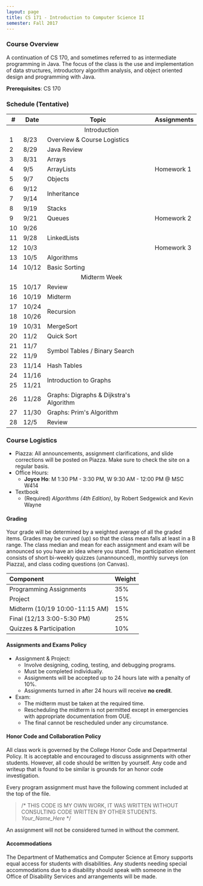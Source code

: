 ```yaml
---
layout: page
title: CS 171 - Introduction to Computer Science II
semester: Fall 2017
---
```


### Course Overview
A continuation of CS 170, and sometimes referred to as intermediate programming in Java. The focus of the class is the use and implementation of data structures, introductory algorithm analysis, and object oriented design and programming with Java.

**Prerequisites**: CS 170


### Schedule (Tentative)

<table class="table">
<thead>
  <tr><th class="col-md-1">#</th><th class="col-md-1">Date</th><th class="col-md-7">Topic</th><th class="col-md-3">Assignments</th></tr>
</thead>
<tbody>
  <tr>
    <td align="center" colspan="6" class="plan-sec-header">Introduction</td>
  </tr>
  <tr>
    <td>1</td>
    <td>8/23</td>
    <td class="side-borders">Overview &amp; Course Logistics</td>
    <td></td>
  </tr>
  <tr>
    <td>2</td>
    <td>8/29</td>
    <td class="side-borders">Java Review</td>
    <td></td>
  </tr>
  <tr>
    <td>3</td>
    <td>8/31</td>
    <td class="side-borders">Arrays</td>
    <td></td>
  </tr>
  <tr>
    <td>4</td>
    <td>9/5</td>
    <td class="side-borders">ArrayLists</td>
    <td>Homework 1</td>
  </tr>
  <tr>
    <td>5</td>
    <td>9/7</td>
    <td class="side-borders">Objects</td>
    <td></td>
  </tr>
  <tr>
    <td>6</td>
    <td>9/12</td>
    <td class="side-borders" rowspan="2">Inheritance</td>
    <td></td>
  </tr>
  <tr>
    <td>7</td>
    <td>9/14</td>
    <td></td>
  </tr>
  <tr>
    <td>8</td>
    <td>9/19</td>
    <td class="side-borders">Stacks</td>
    <td></td>
  </tr>
  <tr>
    <td>9</td>
    <td>9/21</td>
    <td class="side-borders">Queues</td>
    <td>Homework 2</td>
  </tr>
  <tr>
    <td>10</td>
    <td>9/26</td>
    <td class="side-borders" rowspan="3">LinkedLists</td>
    <td></td>
  </tr>
  <tr>
    <td>11</td>
    <td>9/28</td>
    <td></td>
  </tr>
  <tr>
    <td>12</td>
    <td>10/3</td>
    <td>Homework 3</td>
  </tr>
  <tr>
    <td>13</td>
    <td>10/5</td>
    <td class="side-borders">Algorithms</td>
    <td></td>
  </tr>
  <tr>
    <td>14</td>
    <td>10/12</td>
    <td class="side-borders">Basic Sorting</td>
    <td></td>
  </tr>
  <tr>
    <td align="center" colspan="6" class="plan-sec-header">Midterm Week</td>
  </tr>
  <tr>
    <td>15</td>
    <td>10/17</td>
    <td class="side-borders">Review</td>
    <td></td>
  </tr>
  <tr>
    <td>16</td>
    <td>10/19</td>
    <td class="side-borders">Midterm</td>
    <td></td>
  </tr>
  <tr>
    <td>17</td>
    <td>10/24</td>
    <td class="side-borders" rowspan="2">Recursion</td>
    <td></td>
  </tr>
  <tr>
    <td>18</td>
    <td>10/26</td>
    <td></td>
  </tr>
  <tr>
    <td>19</td>
    <td>10/31</td>
    <td class="side-borders">MergeSort</td>
    <td></td>
  </tr>
  <tr>
    <td>20</td>
    <td>11/2</td>
    <td class="side-borders">Quick Sort</td>
    <td></td>
  </tr>
  <tr>
    <td>21</td>
    <td>11/7</td>
    <td class="side-borders" rowspan="2">Symbol Tables / Binary Search</td>
    <td></td>
  </tr>
  <tr>
    <td>22</td>
    <td>11/9</td>
    <td></td>
  </tr>
  <tr>
    <td>23</td>
    <td>11/14</td>
    <td class="side-borders">Hash Tables</td>
    <td></td>
  </tr>
  <tr>
    <td>24</td>
    <td>11/16</td>
    <td class="side-borders" rowspan="2">Introduction to Graphs</td>
    <td></td>
  </tr>
  <tr>
    <td>25</td>
    <td>11/21</td>
    <td></td>
  </tr>
  <tr>
    <td>26</td>
    <td>11/28</td>
    <td class="side-borders">Graphs: Digraphs &amp; Dijkstra's Algorithm</td>
    <td></td>
  </tr>
  <tr>
    <td>27</td>
    <td>11/30</td>
    <td class="side-borders">Graphs: Prim's Algorithm</td>
    <td></td>
  </tr>
  <tr>
    <td>28</td>
    <td>12/5</td>
    <td class="side-borders">Review</td>
    <td></td>
  </tr>
</tbody>
</table>

### Course Logistics
* Piazza: All announcements, assignment clarifications, and slide corrections will be posted on Piazza. Make sure to check the site on a regular basis.
* Office Hours: 
  * **Joyce Ho**: M 1:30 PM - 3:30 PM, W 9:30 AM - 12:00 PM @ MSC W414
* Textbook
    * (Required) _Algorithms (4th Edition)_, by Robert Sedgewick and Kevin Wayne

#### Grading
Your grade will be determined by a weighted average of all the graded items. Grades may be curved (up) so that the class mean falls at least in a B range. The class median and mean for each assignment and exam will be announced so you have an idea where you stand.
The participation element consists of short bi-weekly quizzes (unannounced), monthly surveys (on Piazza), and class coding questions (on Canvas).

|Component | Weight |
|:-------- |:-------|
| Programming Assignments | 35% |
| Project | 15% |
| Midterm (10/19 10:00-11:15 AM) | 15% |
| Final (12/13 3:00-5:30 PM) | 25% |
| Quizzes & Participation | 10% |

#### Assignments and Exams Policy
* Assignment & Project:
    * Involve designing, coding, testing, and debugging programs.
    * Must be completed individually.
    * Assignments will be accepted up to 24 hours late with a penalty of 10%.
    * Assignments turned in after 24 hours will receive **no credit**.
* Exam:
    * The midterm must be taken at the required time.
    * Rescheduling the midterm is not permitted except in emergencies with appropriate documentation from OUE.
    * The final cannot be rescheduled under any circumstance.

#### Honor Code and Collaboration Policy
All class work is governed by the College Honor Code and Departmental Policy. It is acceptable and encouraged to discuss assignments with other students. However, all code should be written by yourself. Any code and writeup that is found to be similar is grounds for an honor code investigation.

Every program assignment must have the following comment included at the top of the file.
> /* THIS CODE IS MY OWN WORK, IT WAS WRITTEN WITHOUT CONSULTING CODE
>    WRITTEN BY OTHER STUDENTS. _Your_Name_Here_ */

An assignment will not be considered turned in without the comment.

#### Accommodations
The Department of Mathematics and Computer Science at Emory supports equal access for students with disabilities. Any students needing special accommodations due to a disability should speak with someone in the Office of Disability Services and arrangements will be made.

